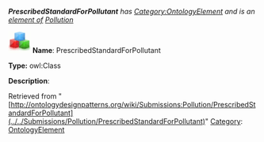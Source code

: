 ___PrescribedStandardForPollutant__ has [Category:OntologyElement](../../Category/OntologyElement "Category:OntologyElement") and is an [element of](../../Property/ElementOf "Property:ElementOf") [Pollution](../../Submissions/Pollution "Submissions:Pollution")_


  




[![Class](../../images/thumb/2/27/Class.gif/45px-Class.gif)](../../Image/Class.gif "Class")
__Name__: PrescribedStandardForPollutant 


__Type:__ owl:Class 


__Description__: 





Retrieved from "[http://ontologydesignpatterns.org/wiki/Submissions:Pollution/PrescribedStandardForPollutant](../../Submissions/Pollution/PrescribedStandardForPollutant)"
 [Category](http://ontologydesignpatterns.org/wiki/Special:Categories "Special:Categories"): [OntologyElement](../../Category/OntologyElement "Category:OntologyElement")